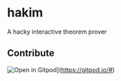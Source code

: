 # hakim
A hacky interactive theorem prover

## Contribute

![Open in Gitpod](https://gitpod.io/button/open-in-gitpod.svg)](https://gitpod.io/#<your-project-url>)
